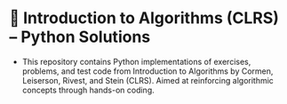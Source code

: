 # 📘 Introduction to Algorithms (CLRS) – Python Solutions

- This repository contains Python implementations of exercises, problems, and test code from Introduction to Algorithms by Cormen, Leiserson, Rivest, and Stein (CLRS). Aimed at reinforcing algorithmic concepts through hands-on coding.
